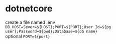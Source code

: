 # dotnetcore

create a file named .env\
`DB_HOST=Sever=${HOST};PORT=${PORT};User Id=${pg user};Password=${pwd};Database=${db name}`\
optional `PORT=${port}`
